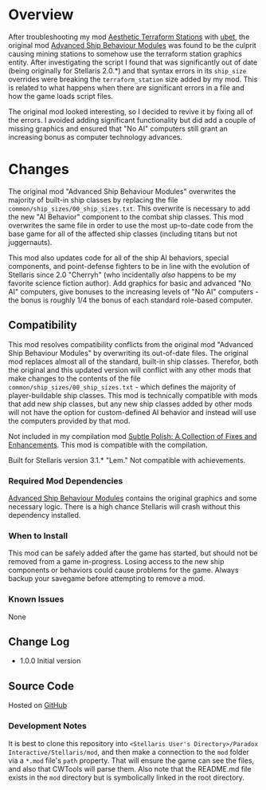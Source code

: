 # Overview

After troubleshooting my mod [Aesthetic Terraform Stations](https://steamcommunity.com/sharedfiles/filedetails/?id=2622411084) with [ubet](https://steamcommunity.com/profiles/76561198014040436), the original mod [Advanced Ship Behaviour Modules](https://steamcommunity.com/sharedfiles/filedetails/?id=790455347) was found to be the culprit causing mining stations to somehow use the terraform station graphics entity.  After investigating the script I found that was significantly out of date (being originally for Stellaris 2.0.*) and that syntax errors in its `ship_size` overrides were breaking the `terraform_station` size added by my mod.  This is related to what happens when there are significant errors in a file and how the game loads script files.

The original mod looked interesting, so I decided to revive it by fixing all of the errors.  I avoided adding significant functionality but did add a couple of missing graphics and ensured that "No AI" computers still grant an increasing bonus as computer technology advances.

# Changes

The original mod "Advanced Ship Behaviour Modules" overwrites the majority of built-in ship classes by replacing the file `common/ship_sizes/00_ship_sizes.txt`.  This overwrite is necessary to add the new "AI Behavior" component to the combat ship classes.  This mod overwrites the same file in order to use the most up-to-date code from the base game for all of the affected ship classes (including titans but not juggernauts).

This mod also updates code for all of the ship AI behaviors, special components, and point-defense fighters to be in line with the evolution of Stellaris since 2.0 "Cherryh" (who incidentally _also_ happens to be my favorite science fiction author).  Add graphics for basic and advanced "No AI" computers, give bonuses to the increasing levels of "No AI" computers - the bonus is roughly 1/4 the bonus of each standard role-based computer.

## Compatibility

This mod resolves compatibility conflicts from the original mod "Advanced Ship Behaviour Modules" by overwriting its out-of-date files.  The original mod replaces almost all of the standard, built-in ship classes.  Therefor, both the original and this updated version will conflict with any other mods that make changes to the contents of  the file `common/ship_sizes/00_ship_sizes.txt` - which defines the majority of player-buildable ship classes.  This mod is technically compatible with mods that add new ship classes, but any new ship classes added by other mods will not have the option for custom-defined AI behavior and instead will use the computers provided by that mod.

Not included in my compilation mod [Subtle Polish: A Collection of Fixes and Enhancements](https://steamcommunity.com/sharedfiles/filedetails/?id=2522974089).  This mod is compatible with the compilation.

Built for Stellaris version 3.1.* "Lem."  Not compatible with achievements.

### Required Mod Dependencies

[Advanced Ship Behaviour Modules](https://steamcommunity.com/sharedfiles/filedetails/?id=790455347) contains the original graphics and some necessary logic.  There is a high chance Stellaris will crash without this dependency installed.

### When to Install

This mod can be safely added after the game has started, but should not be removed from a game in-progress.  Losing access to the new ship components or behaviors could cause problems for the game.  Always backup your savegame before attempting to remove a mod.

### Known Issues

None

## Change Log

* 1.0.0 Initial version

## Source Code

Hosted on [GitHub](https://github.com/corsairmarks/advanced_ship_behaviour_modules_revisited)

### Development Notes

It is best to clone this repository into `<Stellaris User's Directory>/Paradox Interactive/Stellaris/mod`, and then make a connection to the `mod` folder via a `*.mod` file's `path` property.  That will ensure the game can see the files, and also that CWTools will parse them.  Also note that the README.md file exists in the `mod` directory but is symbolically linked in the root directory.